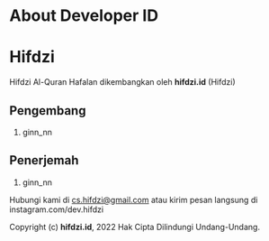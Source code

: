 # About Developer ID

# Hifdzi

Hifdzi Al-Quran Hafalan dikembangkan oleh **hifdzi.id** (Hifdzi)

## Pengembang
1. ginn_nn
## Penerjemah
1. ginn_nn

Hubungi kami di cs.hifdzi@gmail.com atau kirim pesan langsung di instagram.com/dev.hifdzi

Copyright (c) **hifdzi.id**, 2022 Hak Cipta Dilindungi Undang-Undang.

